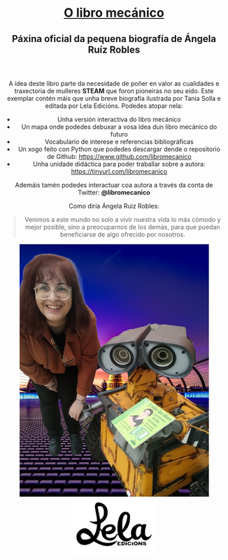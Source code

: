 <!DOCTYPE html>
<html lang="es">
    <header>
<body>
    <header class="page-header">
  <h1 class="project-name"><a href="/prog1/">O libro mecánico</a></h1>
  <h2 class="project-tagline">Páxina oficial da pequena biografía de Ángela Ruíz Robles</h2>
</header>
   </body>
</html> 

A idea deste libro parte da necesidade de poñer en valor
as cualidades e traxectoria de mulleres **STEAM** que foron pioneiras no seu eido.
Este exemplar contén máis que unha breve biografía ilustrada por Tania Solla e editada por Lela Edicións.
Podedes atopar nela:
- Unha versión interactiva do libro mecánico
- Un mapa onde podedes debuxar a vosa idea dun libro mecánico do futuro
- Vocabulario de interese e referencias bibliográficas
- Un xogo feito con Python que podedes descargar dende o repositorio de Github: https://www.github.com/libromecanico
- Unha unidade didáctica para poder traballar sobre a autora: https://tinyurl.com/libromecanico

Ademáis tamén podedes interactuar coa autora a través da conta de Twitter: **@libromecanico**

Como diría Ángela Ruiz Robles:

>Venimos a este mundo no solo a vivir nuestra vida lo más cómodo y mejor posible, sino a preocuparnos de los demás, para que puedan beneficiarse de algo ofrecido por nosotros.

![walle](walle.png)![Lela_EDICIONS_logotipo](Lela_EDICIONS_logotipo.jpg)

